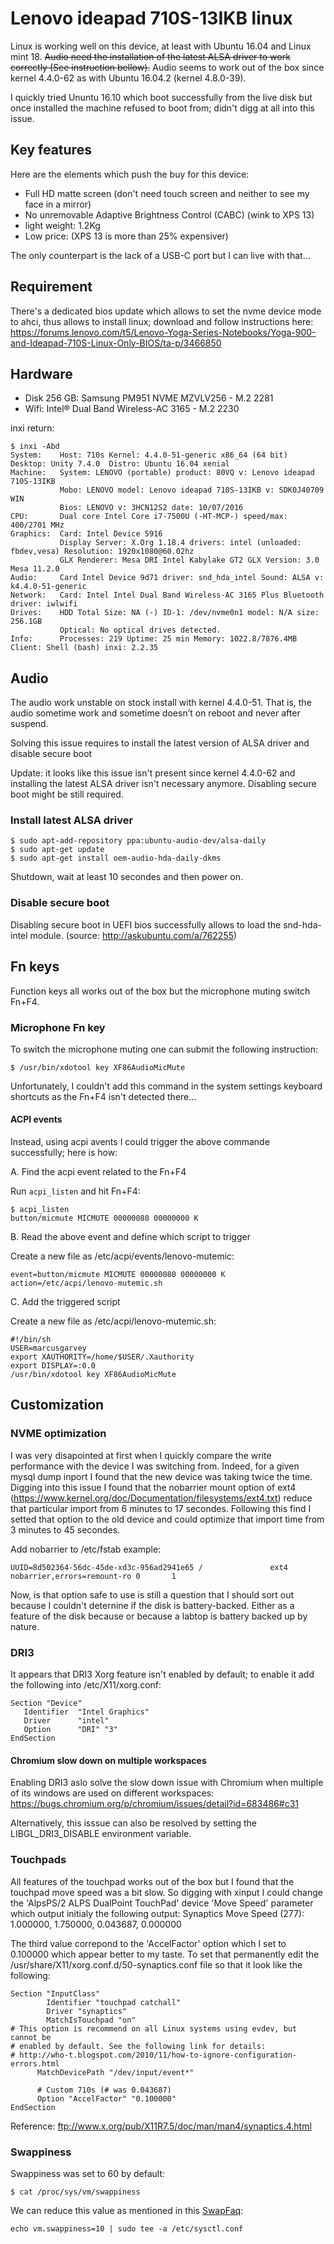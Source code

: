 # Lenovo ideapad 710S-13IKB linux

Linux is working well on this device, at least with Ubuntu 16.04 and Linux mint 18.  ~~Audio need the installation of the latest ALSA driver to work correctly (See instruction bellow).~~ Audio seems to work out of the box since kernel 4.4.0-62 as with Ubuntu 16.04.2 (kernel 4.8.0-39).

I quickly tried Ununtu 16.10 which boot successfully from the live disk but once installed the machine refused to boot from; didn't digg at all into this issue.

## Key features
Here are the elements which push the buy for this device:
- Full HD matte screen (don't need touch screen and neither to see my face in a mirror)
- No unremovable Adaptive Brightness Control (CABC) (wink to XPS 13)
- light weight: 1.2Kg
- Low price: (XPS 13 is more than 25% expensiver)

The only counterpart is the lack of a USB-C port but I can live with that...

## Requirement
There's a dedicated bios update which allows to set the nvme device mode to ahci, thus allows to install linux; download and follow instructions here: https://forums.lenovo.com/t5/Lenovo-Yoga-Series-Notebooks/Yoga-900-and-Ideapad-710S-Linux-Only-BIOS/ta-p/3466850

## Hardware
- Disk 256 GB: Samsung PM951 NVME MZVLV256 - M.2 2281
- Wifi: Intel® Dual Band Wireless-AC 3165 - M.2 2230

inxi return:
```
$ inxi -Abd
System:    Host: 710s Kernel: 4.4.0-51-generic x86_64 (64 bit) Desktop: Unity 7.4.0  Distro: Ubuntu 16.04 xenial
Machine:   System: LENOVO (portable) product: 80VQ v: Lenovo ideapad 710S-13IKB
           Mobo: LENOVO model: Lenovo ideapad 710S-13IKB v: SDK0J40709 WIN
           Bios: LENOVO v: 3HCN12S2 date: 10/07/2016
CPU:       Dual core Intel Core i7-7500U (-HT-MCP-) speed/max: 400/2701 MHz
Graphics:  Card: Intel Device 5916
           Display Server: X.Org 1.18.4 drivers: intel (unloaded: fbdev,vesa) Resolution: 1920x1080@60.02hz
           GLX Renderer: Mesa DRI Intel Kabylake GT2 GLX Version: 3.0 Mesa 11.2.0
Audio:     Card Intel Device 9d71 driver: snd_hda_intel Sound: ALSA v: k4.4.0-51-generic
Network:   Card: Intel Intel Dual Band Wireless-AC 3165 Plus Bluetooth driver: iwlwifi
Drives:    HDD Total Size: NA (-) ID-1: /dev/nvme0n1 model: N/A size: 256.1GB
           Optical: No optical drives detected.
Info:      Processes: 219 Uptime: 25 min Memory: 1022.8/7876.4MB Client: Shell (bash) inxi: 2.2.35
```

## Audio
The audio work unstable on stock install with kernel 4.4.0-51. That is, the audio sometime work and sometime doesn’t on reboot and never after suspend.

Solving this issue requires to install the latest version of ALSA driver and disable secure boot

Update: it looks like this issue isn't present since kernel 4.4.0-62 and installing the latest ALSA driver isn't necessary anymore. Disabling secure boot might be still required.

### Install latest ALSA driver
```
$ sudo apt-add-repository ppa:ubuntu-audio-dev/alsa-daily
$ sudo apt-get update
$ sudo apt-get install oem-audio-hda-daily-dkms
```
Shutdown, wait at least 10 secondes and then power on.

### Disable secure boot
Disabling secure boot in UEFI bios successfully allows to load the snd-hda-intel module.
(source: http://askubuntu.com/a/762255)

## Fn keys
Function keys all works out of the box but the microphone muting switch Fn+F4.

### Microphone Fn key
To switch the microphone muting one can submit the following instruction:
```
$ /usr/bin/xdotool key XF86AudioMicMute
```

Unfortunately, I couldn't add this command in the system settings keyboard shortcuts as the Fn+F4 isn't detected there... 

#### ACPI events
Instead, using acpi avents I could trigger the above commande successfully; here is how:

A. Find the acpi event related to the Fn+F4

Run `acpi_listen` and hit Fn+F4:
```
$ acpi_listen 
button/micmute MICMUTE 00000080 00000000 K
```

B. Read the above event and define which script to trigger

Create a new file as /etc/acpi/events/lenovo-mutemic:
```
event=button/micmute MICMUTE 00000080 00000000 K
action=/etc/acpi/lenovo-mutemic.sh
```

C. Add the triggered script

Create a new file as /etc/acpi/lenovo-mutemic.sh:
```
#!/bin/sh
USER=marcusgarvey
export XAUTHORITY=/home/$USER/.Xauthority
export DISPLAY=:0.0
/usr/bin/xdotool key XF86AudioMicMute
```

## Customization

### NVME optimization
I was very disapointed at first when I quickly compare the write performance with the device I was switching from. Indeed, for a given mysql dump inport I found that the new device was taking twice the time.
Digging into this issue I found that the nobarrier mount option of ext4 (https://www.kernel.org/doc/Documentation/filesystems/ext4.txt) reduce that particular import from 6 minutes to 17 secondes. Following this find I setted that option to the old device and could optimize that import time from 3 minutes to 45 secondes.

Add nobarrier to /etc/fstab example:
```
UUID=8d502364-56dc-45de-xd3c-956ad2941e65 /               ext4    nobarrier,errors=remount-ro 0       1
```

Now, is that option safe to use is still a question that I should sort out because I couldn't deternine if the disk is battery-backed. Either as a feature of the disk because or because a labtop is battery backed up by nature.

### DRI3

It appears that DRI3 Xorg feature isn't enabled by default; to enable it add the following into /etc/X11/xorg.conf:
```
Section "Device"
   Identifier  "Intel Graphics"
   Driver      "intel"
   Option      "DRI" "3"
EndSection
```

#### Chromium slow down on multiple workspaces
Enabling DRI3 aslo solve the slow down issue with Chromium when multiple of its windows are used on different workspaces: https://bugs.chromium.org/p/chromium/issues/detail?id=683486#c31

Alternatively, this isssue can also be resolved by setting the LIBGL_DRI3_DISABLE environment variable.

### Touchpads
All features of the touchpad works out of the box but I found that the touchpad move speed was a bit slow. So digging with xinput I could change the 'AlpsPS/2 ALPS DualPoint TouchPad' device 'Move Speed' parameter which output initialy the following output:
Synaptics Move Speed (277): 1.000000, 1.750000, 0.043687, 0.000000

The third value correpond to the 'AccelFactor' option which I set to 0.100000 which appear better to my taste. To set that permanently edit the /usr/share/X11/xorg.conf.d/50-synaptics.conf file so that it look like the following:
```
Section "InputClass"
        Identifier "touchpad catchall"
        Driver "synaptics"
        MatchIsTouchpad "on"
# This option is recommend on all Linux systems using evdev, but cannot be
# enabled by default. See the following link for details:
# http://who-t.blogspot.com/2010/11/how-to-ignore-configuration-errors.html
      MatchDevicePath "/dev/input/event*"

      # Custom 710s (# was 0.043687)
      Option "AccelFactor" "0.100000"
EndSection
```

Reference: ftp://www.x.org/pub/X11R7.5/doc/man/man4/synaptics.4.html

### Swappiness
Swappiness was set to 60 by default:
```
$ cat /proc/sys/vm/swappiness
```

We can reduce this value as mentioned in this [SwapFaq](https://help.ubuntu.com/community/SwapFaq#What_is_swappiness_and_how_do_I_change_it.3F):
```
echo vm.swappiness=10 | sudo tee -a /etc/sysctl.conf
```
